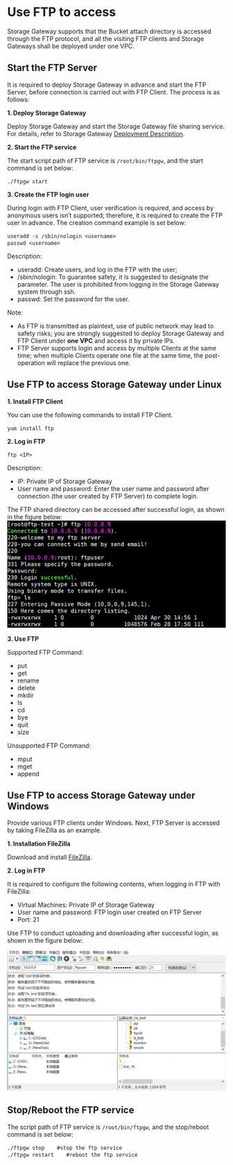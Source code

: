 # Use FTP to access

Storage Gateway supports that the Bucket attach directory is accessed through the FTP protocol, and all the visiting FTP clients and Storage Gateways shall be deployed under one VPC.

## Start the FTP Server
It is required to deploy Storage Gateway in advance and start the FTP Server, before connection is carried out with FTP Client. The process is as follows:

**1. Deploy Storage Gateway**

Deploy Storage Gateway and start the Storage Gateway file sharing service. For details, refer to Storage Gateway [Deployment Description](https://docs.jdcloud.com/en/storage-gateway/installation-configuration).

**2. Start the FTP service**

The start script path of FTP service is `/root/bin/ftpgw`, and the start command is set below:
```
./ftpgw start
```

**3. Create the FTP login user**

During login with FTP Client, user verification is required, and access by anonymous users isn’t supported; therefore, it is required to create the FTP user in advance. The creation command example is set below:
```
useradd -s /sbin/nologin <username>
passwd <username>
```
Description:
- useradd: Create users, and log in the FTP with the user;
- /sbin/nologin: To guarantee safety, it is suggested to designate the parameter. The user is prohibited from logging in the Storage Gateway system through ssh.
- passwd: Set the password for the user.

Note:
- As FTP is transmitted as plaintext, use of public network may lead to safety risks; you are strongly suggested to deploy Storage Gateway and FTP Client under **one VPC** and access it by private IPs.
- FTP Server supports login and access by multiple Clients at the same time; when multiple Clients operate one file at the same time, the post-operation will replace the previous one.

## Use FTP to access Storage Gateway under Linux
**1. Install FTP Client**

You can use the following commands to install FTP Client.
```
yum install ftp
```
**2. Log in FTP**
```
ftp <IP>
```
Description:
 - IP: Private IP of Storage Gateway
 - User name and password: Enter the user name and password after connection (the user created by FTP Server) to complete login.

The FTP shared directory can be accessed after successful login, as shown in the figure below:
![ftplinux](../../../../image/Storage-Gateway/storagegateway-7.png)

**3. Use FTP**

Supported FTP Command:
- put
- get
- rename
- delete
- mkdir
- ls
- cd
- bye
- quit
- size

Unsupported FTP Command:
- mput
- mget
- append

## Use FTP to access Storage Gateway under Windows

Provide various FTP clients under Windows. Next, FTP Server is accessed by taking FileZilla as an example.

**1. Installation FileZilla**

Download and install [FileZilla](https://filezilla-project.org/).

**2. Log in FTP**

It is required to configure the following contents, when logging in FTP with FileZilla:

- Virtual Machines: Private IP of Storage Gateway
- User name and password: FTP login user created on FTP Server
- Port: 21

Use FTP to conduct uploading and downloading after successful login, as shown in the figure below:

![ftpwin](../../../../image/Storage-Gateway/storagegateway-8.png)

## Stop/Reboot the FTP service

The script path of FTP service is `/root/bin/ftpgw`, and the stop/reboot command is set below:
```
./ftpgw stop    #stop the ftp service
./ftpgw restart    #reboot the ftp service
```
